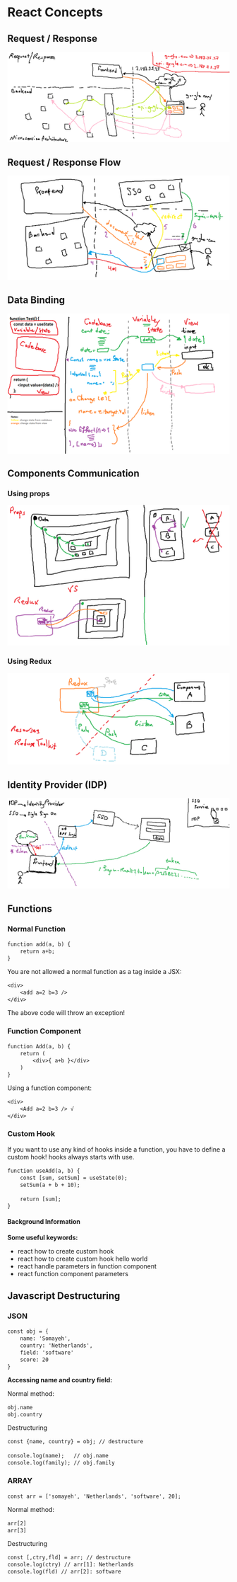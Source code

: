 # React Concepts

## Request / Response
![](./assets/request-response.png)

## Request / Response Flow
![](./assets/request-response-flow.png)

## Data Binding
![](./assets/react-data-binding-inside-component.png)

## Components Communication
### Using props
![](./assets/component-communication-props.png)

### Using Redux
![](./assets/component-communication-redux.png)

## Identity Provider (IDP)
![](./assets/idp-sso.png)

## Functions
### Normal Function
```
function add(a, b) {
	return a+b;
}
```

You are not allowed a normal function as a tag inside a JSX:
```
<div>
	<add a=2 b=3 />
</div>
```

The above code will throw an exception!

### Function Component

```
function Add(a, b) {
	return (
		<div>{ a+b }</div>
	)
}
```

Using a function component:
```
<div>
	<Add a=2 b=3 /> √
</div>
```

### Custom Hook
If you want to use any kind of hooks inside a function, you have to define a custom hook! hooks always starts with use.

```
function useAdd(a, b) {
	const [sum, setSum] = useState(0);
	setSum(a + b + 10);	

	return [sum];
}
```

#### Background Information

**Some useful keywords:**
- react how to create custom hook
- react how to create custom hook hello world
- react handle parameters in function component
- react function component parameters

## Javascript Destructuring
### JSON

```
const obj = {
    name: 'Somayeh',
    country: 'Netherlands',
    field: 'software'
    score: 20
}
```

**Accessing name and country field:**

Normal method:
```
obj.name
obj.country
```

Destructuring
```
const {name, country} = obj; // destructure

console.log(name);   // obj.name
console.log(family); // obj.family
```

### ARRAY

```
const arr = ['somayeh', 'Netherlands', 'software', 20];
```

Normal method:
```
arr[2]
arr[3]
```

Destructuring
```
const [,ctry,fld] = arr; // destructure
console.log(ctry) // arr[1]: Netherlands
console.log(fld) // arr[2]: software
```